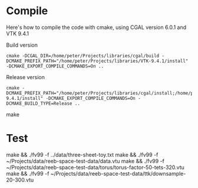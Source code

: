 # Compile

Here's how to compile the code with cmake, using CGAL version 6.0.1 and VTK 9.4.1

Build version
```
cmake -DCGAL_DIR=/home/peter/Projects/libraries/cgal/build -DCMAKE_PREFIX_PATH="/home/peter/Projects/libraries/VTK-9.4.1/install" -DCMAKE_EXPORT_COMPILE_COMMANDS=On ..

```

Release version
```
cmake -DCMAKE_PREFIX_PATH="/home/peter/Projects/libraries/cgal/install;/home/peter/Projects/libraries/VTK-9.4.1/install" -DCMAKE_EXPORT_COMPILE_COMMANDS=On -DCMAKE_BUILD_TYPE=Release ..
```


make





# Test

make && ./fv99 -f ../data/three-sheet-toy.txt
make && ./fv99 -f ~/Projects/data/reeb-space-test-data/data.vtu
make && ./fv99 -f ~/Projects/data/reeb-space-test-data/torus/torus-factor-50-tets-320.vtu
make && ./fv99 -f ~/Projects/data/reeb-space-test-data/ttk/downsample-20-300.vtu
